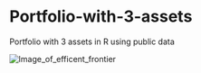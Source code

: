 # Portfolio-with-3-assets
Portfolio with 3 assets in R using public data


![Image_of_efficent_frontier](https://github.com/efipaka/Portfolio-with-3-assets/blob/master/3asset_risk.jpeg)


